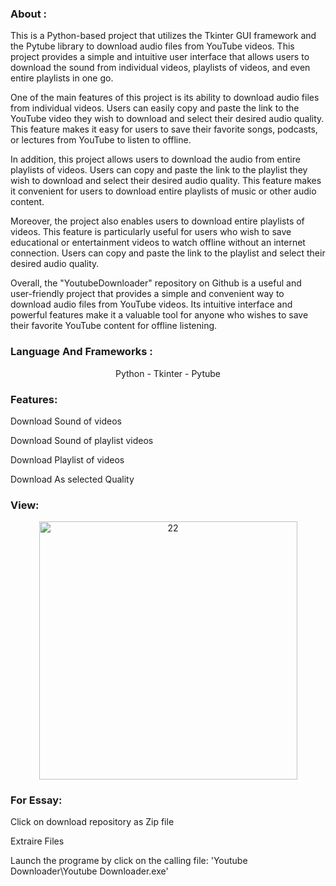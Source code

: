 <h3 align="left">About :</h3>
<div align="center">
   <p align="left">This is a Python-based project that utilizes the Tkinter GUI framework and the Pytube library to download audio files from YouTube videos. This project provides a simple and intuitive user interface that allows users to download the sound from individual videos, playlists of videos, and even entire playlists in one go.</p>
   <p align="left">One of the main features of this project is its ability to download audio files from individual videos. Users can easily copy and paste the link to the YouTube video they wish to download and select their desired audio quality. This feature makes it easy for users to save their favorite songs, podcasts, or lectures from YouTube to listen to offline.</p>
   <p align="left">In addition, this project allows users to download the audio from entire playlists of videos. Users can copy and paste the link to the playlist they wish to download and select their desired audio quality. This feature makes it convenient for users to download entire playlists of music or other audio content.</p>
   <p align="left">Moreover, the project also enables users to download entire playlists of videos. This feature is particularly useful for users who wish to save educational or entertainment videos to watch offline without an internet connection. Users can copy and paste the link to the playlist and select their desired audio quality.</p>
   <p align="left">Overall, the "YoutubeDownloader" repository on Github is a useful and user-friendly project that provides a simple and convenient way to download audio files from YouTube videos. Its intuitive interface and powerful features make it a valuable tool for anyone who wishes to save their favorite YouTube content for offline listening.</p>
</div>
<h3 align="left">Language And Frameworks :</h3>
<div align="center">
   <p align="center">Python - Tkinter - Pytube</p>
</div>
<h3 align="left">Features:</h3>
<div>
   <p>Download Sound of videos</p>
   <p>Download Sound of playlist videos</p>
   <p>Download Playlist of videos</p>
   <p>Download As selected Quality</p>
</div>
<h3 align="left">View:</h3>
<div align="center">
   <p align="center"><img width="413" alt="22" src="https://user-images.githubusercontent.com/74218805/185805086-e42a9e52-87f2-42ae-9640-caba26f4a88d.PNG"></p>
</div>
<h3 align="left">For Essay:</h3>
<div>
   <p >Click on download repository as Zip file</p>
   <p >Extraire Files</p>
   <p >Launch the programe by click on the calling file: 'Youtube Downloader\Youtube Downloader.exe'</p>
</div>
